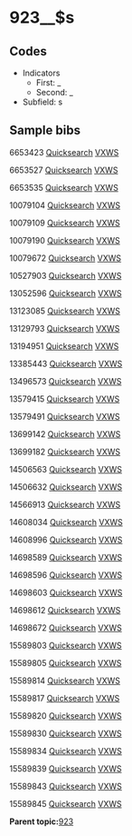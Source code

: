 # 923\_\_$s

## Codes

-   Indicators
    -   First: \_
    -   Second: \_
-   Subfield: s

## Sample bibs

6653423 [Quicksearch](https://search.library.yale.edu/catalog/6653423) [VXWS](http://prodorbis.library.yale.edu:7014/vxws/GetHoldingsService?bibId=6653423)

6653527 [Quicksearch](https://search.library.yale.edu/catalog/6653527) [VXWS](http://prodorbis.library.yale.edu:7014/vxws/GetHoldingsService?bibId=6653527)

6653535 [Quicksearch](https://search.library.yale.edu/catalog/6653535) [VXWS](http://prodorbis.library.yale.edu:7014/vxws/GetHoldingsService?bibId=6653535)

10079104 [Quicksearch](https://search.library.yale.edu/catalog/10079104) [VXWS](http://prodorbis.library.yale.edu:7014/vxws/GetHoldingsService?bibId=10079104)

10079109 [Quicksearch](https://search.library.yale.edu/catalog/10079109) [VXWS](http://prodorbis.library.yale.edu:7014/vxws/GetHoldingsService?bibId=10079109)

10079190 [Quicksearch](https://search.library.yale.edu/catalog/10079190) [VXWS](http://prodorbis.library.yale.edu:7014/vxws/GetHoldingsService?bibId=10079190)

10079672 [Quicksearch](https://search.library.yale.edu/catalog/10079672) [VXWS](http://prodorbis.library.yale.edu:7014/vxws/GetHoldingsService?bibId=10079672)

10527903 [Quicksearch](https://search.library.yale.edu/catalog/10527903) [VXWS](http://prodorbis.library.yale.edu:7014/vxws/GetHoldingsService?bibId=10527903)

13052596 [Quicksearch](https://search.library.yale.edu/catalog/13052596) [VXWS](http://prodorbis.library.yale.edu:7014/vxws/GetHoldingsService?bibId=13052596)

13123085 [Quicksearch](https://search.library.yale.edu/catalog/13123085) [VXWS](http://prodorbis.library.yale.edu:7014/vxws/GetHoldingsService?bibId=13123085)

13129793 [Quicksearch](https://search.library.yale.edu/catalog/13129793) [VXWS](http://prodorbis.library.yale.edu:7014/vxws/GetHoldingsService?bibId=13129793)

13194951 [Quicksearch](https://search.library.yale.edu/catalog/13194951) [VXWS](http://prodorbis.library.yale.edu:7014/vxws/GetHoldingsService?bibId=13194951)

13385443 [Quicksearch](https://search.library.yale.edu/catalog/13385443) [VXWS](http://prodorbis.library.yale.edu:7014/vxws/GetHoldingsService?bibId=13385443)

13496573 [Quicksearch](https://search.library.yale.edu/catalog/13496573) [VXWS](http://prodorbis.library.yale.edu:7014/vxws/GetHoldingsService?bibId=13496573)

13579415 [Quicksearch](https://search.library.yale.edu/catalog/13579415) [VXWS](http://prodorbis.library.yale.edu:7014/vxws/GetHoldingsService?bibId=13579415)

13579491 [Quicksearch](https://search.library.yale.edu/catalog/13579491) [VXWS](http://prodorbis.library.yale.edu:7014/vxws/GetHoldingsService?bibId=13579491)

13699142 [Quicksearch](https://search.library.yale.edu/catalog/13699142) [VXWS](http://prodorbis.library.yale.edu:7014/vxws/GetHoldingsService?bibId=13699142)

13699182 [Quicksearch](https://search.library.yale.edu/catalog/13699182) [VXWS](http://prodorbis.library.yale.edu:7014/vxws/GetHoldingsService?bibId=13699182)

14506563 [Quicksearch](https://search.library.yale.edu/catalog/14506563) [VXWS](http://prodorbis.library.yale.edu:7014/vxws/GetHoldingsService?bibId=14506563)

14506632 [Quicksearch](https://search.library.yale.edu/catalog/14506632) [VXWS](http://prodorbis.library.yale.edu:7014/vxws/GetHoldingsService?bibId=14506632)

14566913 [Quicksearch](https://search.library.yale.edu/catalog/14566913) [VXWS](http://prodorbis.library.yale.edu:7014/vxws/GetHoldingsService?bibId=14566913)

14608034 [Quicksearch](https://search.library.yale.edu/catalog/14608034) [VXWS](http://prodorbis.library.yale.edu:7014/vxws/GetHoldingsService?bibId=14608034)

14608996 [Quicksearch](https://search.library.yale.edu/catalog/14608996) [VXWS](http://prodorbis.library.yale.edu:7014/vxws/GetHoldingsService?bibId=14608996)

14698589 [Quicksearch](https://search.library.yale.edu/catalog/14698589) [VXWS](http://prodorbis.library.yale.edu:7014/vxws/GetHoldingsService?bibId=14698589)

14698596 [Quicksearch](https://search.library.yale.edu/catalog/14698596) [VXWS](http://prodorbis.library.yale.edu:7014/vxws/GetHoldingsService?bibId=14698596)

14698603 [Quicksearch](https://search.library.yale.edu/catalog/14698603) [VXWS](http://prodorbis.library.yale.edu:7014/vxws/GetHoldingsService?bibId=14698603)

14698612 [Quicksearch](https://search.library.yale.edu/catalog/14698612) [VXWS](http://prodorbis.library.yale.edu:7014/vxws/GetHoldingsService?bibId=14698612)

14698672 [Quicksearch](https://search.library.yale.edu/catalog/14698672) [VXWS](http://prodorbis.library.yale.edu:7014/vxws/GetHoldingsService?bibId=14698672)

15589803 [Quicksearch](https://search.library.yale.edu/catalog/15589803) [VXWS](http://prodorbis.library.yale.edu:7014/vxws/GetHoldingsService?bibId=15589803)

15589805 [Quicksearch](https://search.library.yale.edu/catalog/15589805) [VXWS](http://prodorbis.library.yale.edu:7014/vxws/GetHoldingsService?bibId=15589805)

15589814 [Quicksearch](https://search.library.yale.edu/catalog/15589814) [VXWS](http://prodorbis.library.yale.edu:7014/vxws/GetHoldingsService?bibId=15589814)

15589817 [Quicksearch](https://search.library.yale.edu/catalog/15589817) [VXWS](http://prodorbis.library.yale.edu:7014/vxws/GetHoldingsService?bibId=15589817)

15589820 [Quicksearch](https://search.library.yale.edu/catalog/15589820) [VXWS](http://prodorbis.library.yale.edu:7014/vxws/GetHoldingsService?bibId=15589820)

15589830 [Quicksearch](https://search.library.yale.edu/catalog/15589830) [VXWS](http://prodorbis.library.yale.edu:7014/vxws/GetHoldingsService?bibId=15589830)

15589834 [Quicksearch](https://search.library.yale.edu/catalog/15589834) [VXWS](http://prodorbis.library.yale.edu:7014/vxws/GetHoldingsService?bibId=15589834)

15589839 [Quicksearch](https://search.library.yale.edu/catalog/15589839) [VXWS](http://prodorbis.library.yale.edu:7014/vxws/GetHoldingsService?bibId=15589839)

15589843 [Quicksearch](https://search.library.yale.edu/catalog/15589843) [VXWS](http://prodorbis.library.yale.edu:7014/vxws/GetHoldingsService?bibId=15589843)

15589845 [Quicksearch](https://search.library.yale.edu/catalog/15589845) [VXWS](http://prodorbis.library.yale.edu:7014/vxws/GetHoldingsService?bibId=15589845)

**Parent topic:**[923](../../tags/923/923.md)

